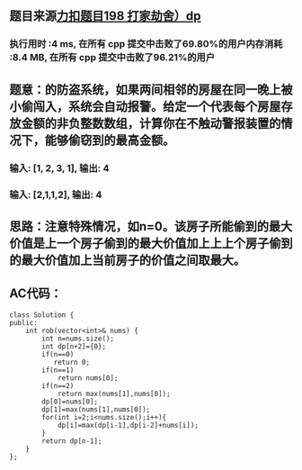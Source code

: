 ## 题目来源[力扣题目198 打家劫舍）dp](https://leetcode-cn.com/problems/house-robber/)

### 执行用时 :4 ms, 在所有 cpp 提交中击败了69.80%的用户内存消耗 :8.4 MB, 在所有 cpp 提交中击败了96.21%的用户

## 题意：的防盗系统，如果两间相邻的房屋在同一晚上被小偷闯入，系统会自动报警。给定一个代表每个房屋存放金额的非负整数数组，计算你在不触动警报装置的情况下，能够偷窃到的最高金额。

### 输入: [1, 2, 3, 1],  输出: 4  
### 输入:  [2,1,1,2],  输出: 4

## 思路：注意特殊情况，如n=0。该房子所能偷到的最大价值是上一个房子偷到的最大价值加上上上个房子偷到的最大价值加上当前房子的价值之间取最大。
## AC代码：
```
class Solution {
public:
    int rob(vector<int>& nums) {
        int n=nums.size();
        int dp[n+2]={0};
        if(n==0)
           return 0;
        if(n==1)
            return nums[0];
        if(n==2)
            return max(nums[1],nums[0]);
        dp[0]=nums[0];
        dp[1]=max(nums[1],nums[0]);
        for(int i=2;i<nums.size();i++){
            dp[i]=max(dp[i-1],dp[i-2]+nums[i]);
        }
        return dp[n-1];
    }
};
```
